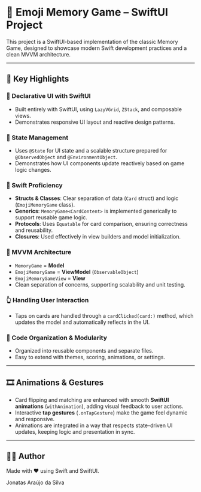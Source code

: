 # 🧠 Emoji Memory Game – SwiftUI Project

This project is a SwiftUI-based implementation of the classic Memory Game, designed to showcase modern Swift development practices and a clean MVVM architecture.

---

## 🚀 Key Highlights

### 🧱 Declarative UI with SwiftUI
- Built entirely with SwiftUI, using `LazyVGrid`, `ZStack`, and composable views.
- Demonstrates responsive UI layout and reactive design patterns.

### 🧠 State Management
- Uses `@State` for UI state and a scalable structure prepared for `@ObservedObject` and `@EnvironmentObject`.
- Demonstrates how UI components update reactively based on game logic changes.

### 🧰 Swift Proficiency
- **Structs & Classes**: Clear separation of data (`Card` struct) and logic (`EmojiMemoryGame` class).
- **Generics**: `MemoryGame<CardContent>` is implemented generically to support reusable game logic.
- **Protocols**: Uses `Equatable` for card comparison, ensuring correctness and reusability.
- **Closures**: Used effectively in view builders and model initialization.

### 🧩 MVVM Architecture
- `MemoryGame` = **Model**  
- `EmojiMemoryGame` = **ViewModel** (`ObservableObject`)  
- `EmojiMemoryGameView` = **View**
- Clean separation of concerns, supporting scalability and unit testing.

### 👆 Handling User Interaction
- Taps on cards are handled through a `cardClicked(card:)` method, which updates the model and automatically reflects in the UI.

### 📁 Code Organization & Modularity
- Organized into reusable components and separate files.
- Easy to extend with themes, scoring, animations, or settings.

---

## 🎞️ Animations & Gestures
- Card flipping and matching are enhanced with smooth **SwiftUI animations** (`withAnimation`), adding visual feedback to user actions.
- Interactive **tap gestures** (`.onTapGesture`) make the game feel dynamic and responsive.
- Animations are integrated in a way that respects state-driven UI updates, keeping logic and presentation in sync.

---

## 👨‍💻 Author

Made with ❤️ using Swift and SwiftUI.  

Jonatas Araújo da Silva
